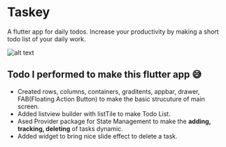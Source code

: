 # Taskey
A flutter app for daily todos.
Increase your productivity by making a short todo list of your daily work.


![alt text](https://github.com/ralphcoder/Parallel-Inertia/blob/master/readme%20assets/Mockup_02_marble_PSD_compressed.jpg
)

## Todo I performed to make this flutter app 😅
- Created rows, columns, containers, graditents, appbar, drawer, FAB(Floating Action Button) to make the basic strucuture of main screen.
- Added listview builder with listTile to make Todo List.
- Ased Provider package for State Management to make the **adding, tracking, deleting** of tasks dynamic.
- Added widget to bring nice slide effect to delete a task.

